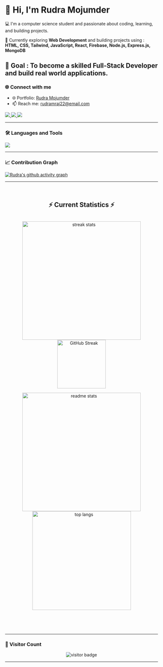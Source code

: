 # 👋 Hi, I'm Rudra Mojumder  

💻 I'm a computer science student and passionate about coding, learning, and building projects.  

🚀 Currently exploring **Web Development** and building projects using :  
**HTML, CSS, Tailwind, JavaScript, React, Firebase, Node.js, Express.js, MongoDB**  

🎯 Goal : To become a skilled **Full-Stack Developer** and build real world applications.
---

### 🌐 Connect with me  

- 🌐 Portfolio: [Rudra Mojumder](https://therudrabro.github.io/Portfolio/)
- 📫 Reach me: rudramraj22@email.com


<p align="left">
<a href="https://www.facebook.com/TheRudraBro/" target="_blank">
  <img src="https://img.shields.io/badge/Facebook-%231877F2.svg?&style=for-the-badge&logo=facebook&logoColor=white" />
</a> 

<a href="https://www.instagram.com/rudra_majumder_/" target="_blank">
  <img src="https://img.shields.io/badge/Instagram-%23E4405F.svg?&style=for-the-badge&logo=instagram&logoColor=white" />
</a> 

<a href="https://www.linkedin.com/in/rudra-mojumder-05a053306/" target="_blank">
  <img src="https://img.shields.io/badge/LinkedIn-%230077B5.svg?&style=for-the-badge&logo=linkedin&logoColor=white" />
</a>
</p>

---

### 🛠️ Languages and Tools  

<p align="left">
  <img src="https://skillicons.dev/icons?i=html,css,tailwind,js,react,firebase,nodejs,express,mongodb" />
</p>

---


### 📈 Contribution Graph  

[![Rudra's github activity graph](https://github-readme-activity-graph.vercel.app/graph?username=TheRudraBro&theme=react-dark)](https://github.com/ashutosh00710/github-readme-activity-graph)

---

<br/>
  <h2 align="center">⚡ Current Statistics ⚡</h2>
<br>
<div align=center>
  <img width=390 src="https://streak-stats.demolab.com/?user=TheRudraBro&count_private=true&theme=react&border_radius=10" alt="streak stats"/>
   <img src="https://streak-stats.demolab.com?user=TheRudraBro&theme=react&hide_border=true&card_width=390" alt="GitHub Streak" height="160"/>
</p>
  <img width=390 src="https://github-readme-stats.vercel.app/api?username=TheRudraBro&show_icons=true&theme=react&rank_icon=github&border_radius=10" alt="readme stats" />
  <img width=325 align="center" src="https://github-readme-stats.vercel.app/api/top-langs/?username=TheRudraBro&hide=HTML&langs_count=8&layout=compact&theme=react&border_radius=10&size_weight=0.5&count_weight=0.5&exclude_repo=github-readme-stats" alt="top langs" />
</div>

  <br/>

<br/><br/>

---

### 👀 Visitor Count  

<p align="center">
  <img src="https://komarev.com/ghpvc/?username=TheRudraBro&label=Visitors&color=0e75b6&style=flat" alt="visitor badge" />
</p>

---

